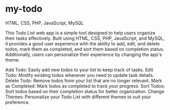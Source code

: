 # my-todo
HTML, CSS, PHP, JavaScript, MySQL

This Todo List web app is a simple tool designed to help users organize their tasks effectively. Built using HTML, CSS, PHP, JavaScript, and MySQL, it provides a good user experience with the ability to add, edit, and delete todos, mark them as completed, and sort them based on completion status. Additionally, users can personalize their experience by changing the app's theme.

Add Todo: Easily add new todos to your list to keep track of tasks.
Edit Todo: Modify existing todos whenever you need to update task details.
Delete Todo: Remove todos from your list that are no longer relevant.
Mark as Completed: Mark todos as completed to track your progress.
Sort Todos: Sort todos based on their completion status for better organization.
Change Themes: Personalize your Todo List with different themes to suit your preference.
